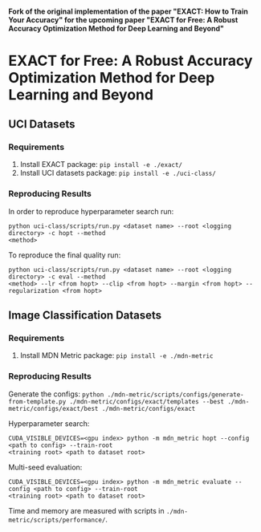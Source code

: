 #### Fork of the original implementation of the paper "EXACT: How to Train Your Accuracy" for the upcoming paper "EXACT for Free: A Robust Accuracy Optimization Method for Deep Learning and Beyond"
# EXACT for Free: A Robust Accuracy Optimization Method for Deep Learning and Beyond

## UCI Datasets

### Requirements
1. Install EXACT package: `pip install -e ./exact/`
2. Install UCI datasets package: `pip install -e ./uci-class/`

### Reproducing Results
In order to reproduce hyperparameter search run:
```
python uci-class/scripts/run.py <dataset name> --root <logging directory> -c hopt --method
<method>
```
To reproduce the final quality run:
```
python uci-class/scripts/run.py <dataset name> --root <logging directory> -c eval --method
<method> --lr <from hopt> --clip <from hopt> --margin <from hopt> --regularization <from hopt>
```

## Image Classification Datasets

### Requirements
1. Install MDN Metric package: `pip install -e ./mdn-metric`

### Reproducing Results
Generate the configs: `python ./mdn-metric/scripts/configs/generate-from-template.py ./mdn-metric/configs/exact/templates --best ./mdn-metric/configs/exact/best ./mdn-metric/configs/exact`

Hyperparameter search:
```
CUDA_VISIBLE_DEVICES=<gpu index> python -m mdn_metric hopt --config <path to config> --train-root
<training root> <path to dataset root>
```

Multi-seed evaluation:
```
CUDA_VISIBLE_DEVICES=<gpu index> python -m mdn_metric evaluate --config <path to config> --train-root
<training root> <path to dataset root>
```

Time and memory are measured with scripts in `./mdn-metric/scripts/performance/`.
